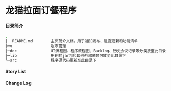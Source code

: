 # 龙猫拉面订餐程序

#### 目录简介

```bash
.
│  README.md		主页简介文档，用于通知发布、进度更新和功能清单
├─v					版本管理
├─doc				UI流程图、程序流程图、Backlog、历史会议记录等分类放至此目录下
├─lib				用到的jar包和其他外部依赖包放至此目录下
└─src				程序源代码更新至此目录下
```

#### Story List

>
>
>

#### Change Log

>
>
>